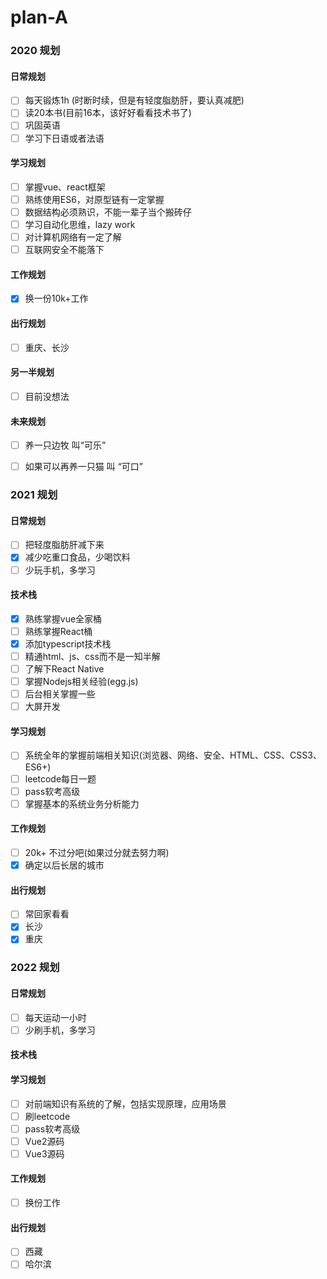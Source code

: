 # plan-A
### 2020 规划
#### 日常规划
- [ ] 每天锻炼1h (时断时续，但是有轻度脂肪肝，要认真减肥)
- [ ] 读20本书(目前16本，该好好看看技术书了)
- [ ] 巩固英语
- [ ] 学习下日语或者法语
#### 学习规划
- [ ] 掌握vue、react框架
- [ ] 熟练使用ES6，对原型链有一定掌握
- [ ] 数据结构必须熟识，不能一辈子当个搬砖仔
- [ ] 学习自动化思维，lazy work
- [ ] 对计算机网络有一定了解
- [ ] 互联网安全不能落下
#### 工作规划
- [x] 换一份10k+工作  
#### 出行规划
- [ ] 重庆、长沙
#### 另一半规划
- [ ] 目前没想法  
#### 未来规划
- [ ] 养一只边牧 叫“可乐”
- [ ] 如果可以再养一只猫 叫 “可口”


### 2021 规划
#### 日常规划
- [ ] 把轻度脂肪肝减下来
- [x] 减少吃重口食品，少喝饮料
- [ ] 少玩手机，多学习
#### 技术栈
- [x] 熟练掌握vue全家桶
- [ ] 熟练掌握React桶
- [x] 添加typescript技术栈
- [ ] 精通html、js、css而不是一知半解
- [ ] 了解下React Native
- [ ] 掌握Nodejs相关经验(egg.js)
- [ ] 后台相关掌握一些
- [ ] 大屏开发
#### 学习规划
- [ ] 系统全年的掌握前端相关知识(浏览器、网络、安全、HTML、CSS、CSS3、ES6+)
- [ ] leetcode每日一题
- [ ] pass软考高级
- [ ] 掌握基本的系统业务分析能力
#### 工作规划
- [ ] 20k+ 不过分吧(如果过分就去努力啊)
- [x] 确定以后长居的城市
#### 出行规划
- [ ] 常回家看看
- [x] 长沙
- [x] 重庆

### 2022 规划
#### 日常规划
- [ ] 每天运动一小时
- [ ] 少刷手机，多学习

#### 技术栈
#### 学习规划
- [ ] 对前端知识有系统的了解，包括实现原理，应用场景
- [ ] 刷leetcode
- [ ] pass软考高级
- [ ] Vue2源码
- [ ] Vue3源码
#### 工作规划
- [ ] 换份工作
#### 出行规划
- [ ] 西藏
- [ ] 哈尔滨 